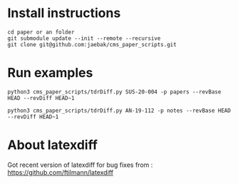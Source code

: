 # Install instructions
```
cd paper or an folder
git submodule update --init --remote --recursive
git clone git@github.com:jaebak/cms_paper_scripts.git
```

# Run examples
```
python3 cms_paper_scripts/tdrDiff.py SUS-20-004 -p papers --revBase HEAD --revDiff HEAD~1
```
```
python3 cms_paper_scripts/tdrDiff.py AN-19-112 -p notes --revBase HEAD --revDiff HEAD~1
```

# About latexdiff
Got recent version of latexdiff for bug fixes from : https://github.com/ftilmann/latexdiff
